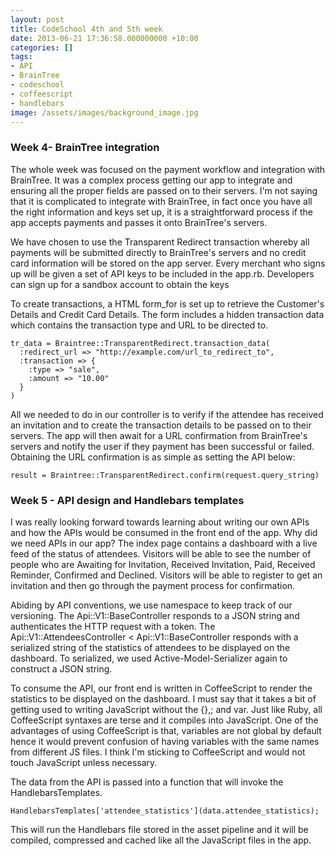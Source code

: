 ```yaml
---
layout: post
title: CodeSchool 4th and 5th week
date: 2013-06-21 17:36:58.000000000 +10:00
categories: []
tags:
- API
- BrainTree
- codeschool
- coffeescript
- handlebars
image: /assets/images/background_image.jpg
---
```


### Week 4- BrainTree integration

The whole week was focused on the payment workflow and integration with BrainTree. It was a complex process getting our app to integrate and ensuring all the proper fields are passed on to their servers. I'm not saying that it is complicated to integrate with BrainTree, in fact once you have all the right information and keys set up, it is a straightforward process if the app accepts payments and passes it onto BrainTree's servers.

We have chosen to use the Transparent Redirect transaction whereby all payments will be submitted directly to BrainTree's servers and no credit card information will be stored on the app server. Every merchant who signs up will be given a set of API keys to be included in the app.rb. Developers can sign up for a sandbox account to obtain the keys 

To create transactions, a HTML form_for is set up to retrieve the Customer's Details and Credit Card Details. The form includes a hidden transaction data which contains the transaction type and URL to be directed to.

	tr_data = Braintree::TransparentRedirect.transaction_data(
	  :redirect_url => "http://example.com/url_to_redirect_to",
	  :transaction => {
	    :type => "sale",
	    :amount => "10.00"
	  }
	)
All we needed to do in our controller is to verify if the attendee has received an invitation and to create the transaction details to be passed on to their servers. The app will then await for a URL confirmation from BrainTree's servers and notify the user if they payment has been successful or failed. Obtaining the URL confirmation is as simple as setting the API below:

	result = Braintree::TransparentRedirect.confirm(request.query_string)                                                                   
### Week 5 - API design and Handlebars templates

I was really looking forward towards learning about writing our own APIs and how the APIs would be consumed in the front end of the app. Why did we need APIs in our app? The index page contains a dashboard with a live feed of the status of attendees. Visitors will be able to see the number of people who are Awaiting for Invitation, Received Invitation, Paid, Received Reminder, Confirmed and Declined. Visitors will be able to register to get an invitation and then go through the payment process for confirmation. 

Abiding by API conventions, we use namespace to keep track of our versioning. The Api::V1::BaseController responds to a JSON string and authenticates the HTTP request with a token. The Api::V1::AttendeesController < Api::V1::BaseController responds with a serialized string of the statistics of attendees to be displayed on the dashboard. To serialized, we used Active-Model-Serializer again to construct a JSON string. 

To consume the API, our front end is written in CoffeeScript to render the statistics to be displayed on the dashboard. I must say that it takes a bit of getting used to writing JavaScript without the {},; and var. Just like Ruby, all CoffeeScript syntaxes are terse and it compiles into JavaScript. One of the advantages of using CoffeeScript is that, variables are not global by default hence it would prevent confusion of having variables with the same names from different JS files. I think I'm sticking to CoffeeScript and would not touch JavaScript unless necessary. 

The data from the API is passed into a function that will invoke the HandlebarsTemplates.

	HandlebarsTemplates['attendee_statistics'](data.attendee_statistics);
This will run the Handlebars file stored in the asset pipeline and it will be compiled, compressed and cached like all the JavaScript files in the app.
